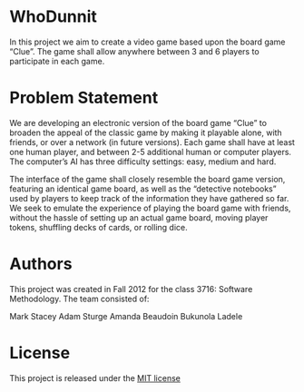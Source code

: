WhoDunnit
======

In this project we aim to create a video game based upon the board game “Clue”. The game shall allow anywhere between 3 and 6 players to participate in each game.


Problem Statement
===============

We are developing an electronic version of the board game “Clue” to broaden the appeal of the classic game by making it playable alone, with friends, or over a network (in future versions).  Each game shall have at least one human player, and between 2-5 additional human or computer players. The computer’s AI has three difficulty settings: easy, medium and hard.

The interface of the game shall closely resemble the board game version, featuring an identical game board, as well as the “detective notebooks” used by players to keep track of the information they have gathered so far. We seek to emulate the experience of playing the board game with friends, without the hassle of setting up an actual game board, moving player tokens, shuffling decks of cards, or rolling dice.


Authors
=======

This project was created in Fall 2012 for the class 3716: Software Methodology.
The team consisted of:

Mark Stacey
Adam Sturge
Amanda Beaudoin
Bukunola Ladele

License
======

This project is released under the [MIT license](http://opensource.org/licenses/MIT)